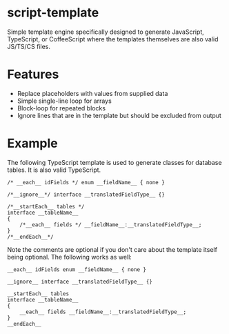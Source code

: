 script-template
===============

Simple template engine specifically designed to generate JavaScript, TypeScript, or CoffeeScript where the templates themselves are also valid JS/TS/CS files.

Features
===

* Replace placeholders with values from supplied data
* Simple single-line loop for arrays
* Block-loop for repeated blocks
* Ignore lines that are in the template but should be excluded from output

Example
===

The following TypeScript template is used to generate classes for database tables. It is also valid TypeScript.

```TS
/* __each__ idFields */ enum __fieldName__ { none }

/*__ignore__*/ interface __translatedFieldType__ {}

/*__startEach__ tables */
interface __tableName__
{
    /*__each__ fields */ __fieldName__:__translatedFieldType__;
}
/*__endEach__*/
```

Note the comments are optional if you don't care about the template itself being optional. The following works as well:

```TS
__each__ idFields enum __fieldName__ { none }

__ignore__ interface __translatedFieldType__ {}

__startEach__ tables
interface __tableName__
{
    __each__ fields __fieldName__:__translatedFieldType__;
}
__endEach__
```


